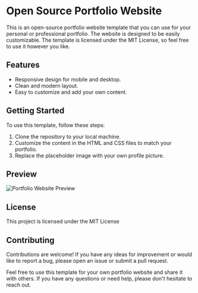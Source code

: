 # Open Source Portfolio Website

This is an open-source portfolio website template that you can use for your personal or professional portfolio. The website is designed to be easily customizable. The template is licensed under the MIT License, so feel free to use it however you like.

## Features
- Responsive design for mobile and desktop.
- Clean and modern layout.
- Easy to customize and add your own content.

## Getting Started
To use this template, follow these steps:

1. Clone the repository to your local machine.
2. Customize the content in the HTML and CSS files to match your portfolio.
3. Replace the placeholder image with your own profile picture.

## Preview
![Portfolio Website Preview](https://i.imgur.com/E8qwI2k.png)

## License
This project is licensed under the MIT License

## Contributing
Contributions are welcome! If you have any ideas for improvement or would like to report a bug, please open an issue or submit a pull request.


Feel free to use this template for your own portfolio website and share it with others. If you have any questions or need help, please don't hesitate to reach out.
